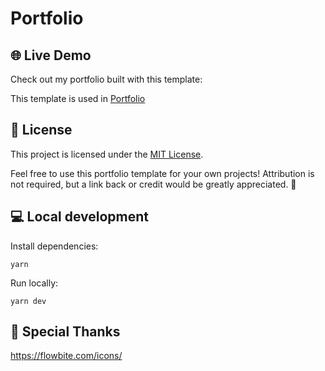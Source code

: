 # Portfolio

## 🌐 Live Demo

Check out my portfolio built with this template:

This template is used in [Portfolio](https://gabrielpdsilva.github.io/portfolio/)

## 📄 License

This project is licensed under the [MIT License](./LICENSE).

Feel free to use this portfolio template for your own projects! Attribution is not required, but a link back or credit would be greatly appreciated. 🚀

## 💻 Local development

Install dependencies:

```
yarn
```

Run locally:

```
yarn dev
```

## 🙏 Special Thanks

https://flowbite.com/icons/

